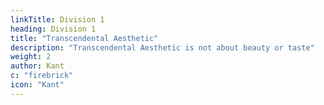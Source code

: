 ```yaml
---
linkTitle: Division 1
heading: Division 1
title: "Transcendental Aesthetic"
description: "Transcendental Aesthetic is not about beauty or taste"
weight: 2
author: Kant
c: "firebrick"
icon: "Kant"
---
```

